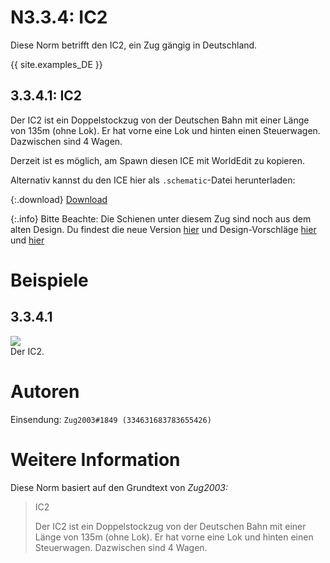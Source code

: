 # N3.3.4: IC2

Diese Norm betrifft den IC2, ein Zug gängig in Deutschland.

{{ site.examples_DE }}

## 3.3.4.1: IC2

Der IC2 ist ein Doppelstockzug von der Deutschen Bahn mit einer Länge von 135m (ohne Lok). Er hat vorne eine Lok und hinten einen Steuerwagen. Dazwischen sind 4 Wagen.

Derzeit ist es möglich, am Spawn diesen ICE mit WorldEdit zu kopieren.

Alternativ kannst du den ICE hier als `.schematic`-Datei herunterladen:

{:.download}
[Download](https://bte-n.github.io/resources/N3/3/4/IC_2.schematic)

{:.info} 
Bitte Beachte: Die Schienen unter diesem Zug sind noch aus dem alten Design. Du findest die neue Version [hier](/EN/N2/2/1) und Design-Vorschläge [hier](/EN/N2/2/2) und [hier](/EN/N2/2/3)

# Beispiele

## 3.3.4.1

![](https://s12.directupload.net/images/200427/8pvzfaq9.png)  
Der IC2.

# Autoren

Einsendung: `Zug2003#1849 (334631683783655426)`

# Weitere Information

Diese Norm basiert auf den Grundtext von _Zug2003:_

> IC2
>
> Der IC2 ist ein Doppelstockzug von der Deutschen Bahn mit einer Länge von 135m (ohne Lok). Er hat vorne eine Lok und hinten einen Steuerwagen. Dazwischen sind 4 Wagen.

